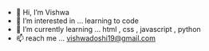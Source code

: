 - 👋 Hi, I’m Vishwa
- 👀 I’m interested in ... learning to code 
- 🌱 I’m currently learning ... html , css , javascript , python 
- 📫 reach me ... vishwadoshi19@gmail.com

<!---
vishwadoshi-19/vishwadoshi-19 is a ✨ special ✨ repository because its `README.md` (this file) appears on your GitHub profile.
You can click the Preview link to take a look at your changes.
--->
